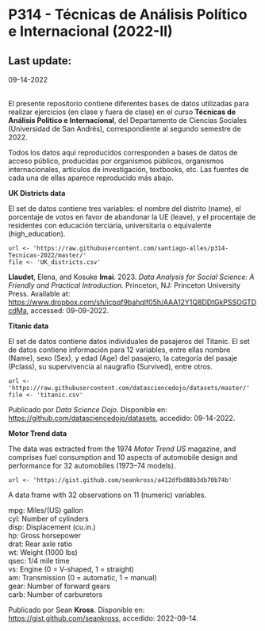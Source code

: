 P314 - Técnicas de Análisis Político e Internacional (2022-II)
=================================

Last update:
------------------
09-14-2022

</br >El presente repositorio contiene diferentes bases de datos utilizadas para realizar ejercicios (en clase y fuera de clase) en el curso <b>Técnicas de Análisis Político e Internacional</b>, del Departamento de Ciencias Sociales (Universidad de San Andrés), correspondiente al segundo semestre de 2022.

Todos los datos aquí reproducidos corresponden a bases de datos de acceso público, producidas por organismos públicos, organismos internacionales, artículos de investigación, textbooks, etc. Las fuentes de cada una de ellas aparece reproducido más abajo.

<b>UK Districts data</b>

El set de datos contiene tres variables: el nombre del distrito (name), el porcentaje de votos en favor de abandonar la UE (leave), y el procentaje de residentes con educación terciaria, universitaria o equivalente (high_education).
<pre><code>url <- 'https://raw.githubusercontent.com/santiago-alles/p314-Tecnicas-2022/master/'
file <- 'UK_districts.csv'</pre></code>
<b>Llaudet</b>, Elena, and Kosuke <b>Imai</b>. 2023. <i>Data Analysis for Social Science: A Friendly and Practical Introduction.</i> Princeton, NJ: Princeton University Press. Available at: <https://www.dropbox.com/sh/icpqf9bahqlf05h/AAA12Y1Q8DDtGkPSSOGTDcdMa>, accessed: 09-09-2022.

<b>Titanic data</b>

El set de datos contiene datos individuales de pasajeros del Titanic. El set de datos contiene información para 12 variables, entre ellas nombre (Name), sexo (Sex), y edad (Age) del pasajero, la categoría del pasaje (Pclass), su supervivencia al naugrafio (Survived), entre otros.
<pre><code>url <- 'https://raw.githubusercontent.com/datasciencedojo/datasets/master/'
file <- 'titanic.csv'</pre></code>

Publicado por <i>Data Science Dojo</i>. Disponible en: https://github.com/datasciencedojo/datasets, accedido: 09-14-2022.

<b>Motor Trend data</b>

The data was extracted from the 1974 <i>Motor Trend US</i> magazine, and comprises fuel consumption and 10 aspects of automobile design and performance for 32 automobiles (1973–74 models).
<pre><code>url <- 'https://gist.github.com/seankross/a412dfbd88b3db70b74b'</pre></code>

A data frame with 32 observations on 11 (numeric) variables.

mpg:	Miles/(US) gallon</br >
cyl:	Number of cylinders</br >
disp:	Displacement (cu.in.)</br >
hp:	Gross horsepower</br >
drat:	Rear axle ratio</br >
wt:	Weight (1000 lbs)</br >
qsec:	1/4 mile time</br >
vs:	Engine (0 = V-shaped, 1 = straight)</br >
am:	Transmission (0 = automatic, 1 = manual)</br >
gear:	Number of forward gears</br >
carb:	Number of carburetors</br >

Publicado por Sean <b>Kross</b>. Disponible en: https://gist.github.com/seankross, accedido: 2022-09-14.

